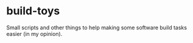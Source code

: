# build-toys
Small scripts and other things to help making some software build tasks easier (in my opinion).
